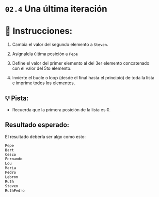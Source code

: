 # `02.4` Una última iteración

# 📝 Instrucciones:

1. Cambia el valor del segundo elemento a `Steven`.

2. Asígnalela última posición a `Pepe`

3. Define el valor del primer elemento al del 3er elemento concatenado con el valor del 5to elemento.

4. Invierte el bucle o loop (desde el final hasta el principio) de toda la lista e imprime todos los elementos.

## 💡 Pista:

- Recuerda que la primera posición de la lista es 0.

## Resultado esperado:

El resultado debería ser algo como esto:

```py
Pepe
Bart
Cesco
Fernando
Lou
Maria
Pedro
Lebron
Ruth
Steven
RuthPedro
```